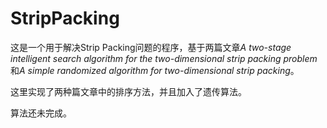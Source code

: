 # StripPacking
这是一个用于解决Strip Packing问题的程序，基于两篇文章*A two-stage intelligent search algorithm for the two-dimensional strip packing problem*和*A simple randomized algorithm for two-dimensional strip packing*。

这里实现了两种篇文章中的排序方法，并且加入了遗传算法。

算法还未完成。
